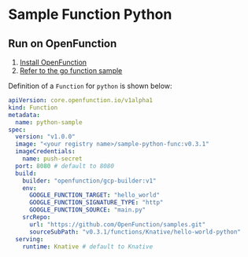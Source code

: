 # Sample Function Python

## Run on OpenFunction

1. [Install OpenFunction](https://github.com/OpenFunction/OpenFunction#quickstart)
2. [Refer to the go function sample](../hello-world-go/README.md)

Definition of a ```Function``` for ```python``` is shown below:

```yaml
apiVersion: core.openfunction.io/v1alpha1
kind: Function
metadata:
  name: python-sample
spec:
  version: "v1.0.0"
  image: "<your registry name>/sample-python-func:v0.3.1"
  imageCredentials:
    name: push-secret
  port: 8080 # default to 8080
  build:
    builder: "openfunction/gcp-builder:v1"
    env:
      GOOGLE_FUNCTION_TARGET: "hello_world"
      GOOGLE_FUNCTION_SIGNATURE_TYPE: "http"
      GOOGLE_FUNCTION_SOURCE: "main.py"
    srcRepo:
      url: "https://github.com/OpenFunction/samples.git"
      sourceSubPath: "v0.3.1/functions/Knative/hello-world-python"
  serving:
    runtime: Knative # default to Knative
```
